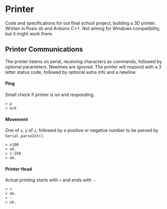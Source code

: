 # Printer

Code and specifications for out final school project, building a 3D printer.
Written in Posix sh and Arduino C++. Not aiming for Windows compatibility, but
it might work there.

## Printer Communications

The printer listens on serial, receiving characters as commands, followed by
optional parameters. Newlines are ignored. The printer will respond with a 3
letter status code, followed by optional extra info and a newline.

#### Ping

Small check if printer is on and responding.

    > p
    < ack

#### Movement

One of `x`, `y` of `z`, followed by a positive or negative number to be parsed
by `Serial.parseInt()`.

    > x100
    < ok.
    > z-250
    < ok.

#### Printer Head

Actual printing starts with `+` and ends with `-`.

    > +
    < ok.
    > -
    < ok.

